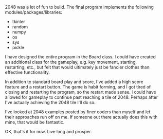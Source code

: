 2048 was a lot of fun to build.  The final program implements the following modules/packages/libraries:

- tkinter
- random
- numpy
- os
- sys
- pickle

I have designed the entire program in the Board class.  I could have created an additional class for the gameplay,
e.g. key movement, starting, restarting, etc., but felt that would ultimately just be fancier clothes than effective
functionality.

In addition to standard board play and score, I've added a high score feature and a restart button.  The game is habit
forming, and I got tired of closing and restarting the program, so the restart made sense.  I could have allowed for 
gameplay to continue past reaching a tile of 2048.  Perhaps after I've actually achieving the 2048 tile I'll do so.

I've looked at 2048 examples posted by finer coders than myself and let their approaches run off on me.  If someone out
there actually does this with mine, that would be fantastic.

OK, that's it for now.  Live long and prosper.
